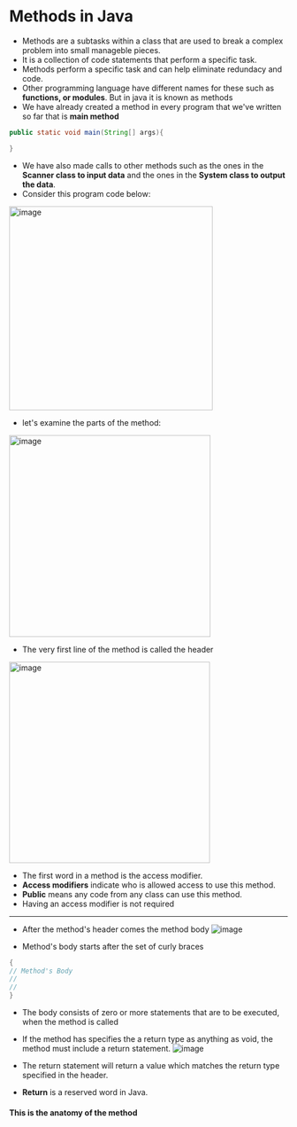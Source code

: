 # Methods in Java
- Methods are a subtasks within a class that are used to break a complex problem into small manageble pieces.
- It is a collection of code statements that perform a specific task.
- Methods perform a specific task and can help eliminate redundacy and code.
- Other programming language have different names for these such as **functions, or modules**. But in java it is known as methods
- We have already created a method in every program that we've written so far that is **main method**
```java
public static void main(String[] args){

}
```

- We have also made calls to other methods such as the ones in the **Scanner class to input data** and the ones in the **System class to output the data**.
- Consider this program code below:
<img width="368" alt="image" src="https://user-images.githubusercontent.com/63767834/214448724-78afce0d-d3c6-425d-9afd-974ff096944c.png">

- let's examine the parts of the method:
<img width="364" alt="image" src="https://user-images.githubusercontent.com/63767834/214448841-2174091d-e86f-4cd9-9c4d-9d2934253e68.png">

- The very first line of the method is called the header

<img width="363" alt="image" src="https://user-images.githubusercontent.com/63767834/214449128-49a3b5f9-6a94-417a-96bf-ae296e25de7e.png">

- The first word in a method is the access modifier.
- **Access modifiers** indicate who is allowed access to use this method.
- **Public** means any code from any class can use this method. 
- Having an access modifier is not required


---

- After the method's header comes the method body
![image](https://user-images.githubusercontent.com/63767834/214608375-5b1c3ef4-aeb1-404f-8650-96906af27d00.png)

- Method's body starts after the set of curly braces
```java
{
// Method's Body
//
//
}
```

- The body consists of zero or more statements that are to be executed, when the method is called
- If the method has specifies the a return type as anything as void, the method must include a return statement.
![image](https://user-images.githubusercontent.com/63767834/214612281-a6303b31-756d-4e4f-a3fc-494a286f328f.png)


- The return statement will return a value which matches the return type specified in the header.
- **Return** is a reserved word in Java.


#### This is the anatomy of the method
